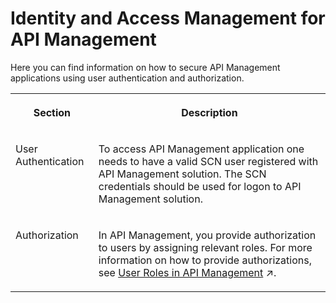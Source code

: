 <!-- loio016556fc2c6d4fcba20036822a3b94f6 -->

# Identity and Access Management for API Management

Here you can find information on how to secure API Management applications using user authentication and authorization.


<table>
<tr>
<th valign="top">

Section

</th>
<th valign="top">

Description

</th>
</tr>
<tr>
<td valign="top">

User Authentication

</td>
<td valign="top">

To access API Management application one needs to have a valid SCN user registered with API Management solution. The SCN credentials should be used for logon to API Management solution.

</td>
</tr>
<tr>
<td valign="top">

Authorization

</td>
<td valign="top">

In API Management, you provide authorization to users by assigning relevant roles. For more information on how to provide authorizations, see [User Roles in API Management](https://help.sap.com/viewer/66d066d903c2473f81ec33acfe2ccdb4/Cloud/en-US/911ca5a620e94ab581fa159d76b3b108.html "Similar to other capabilities of the SAP Integration Suite, the API Management capability defines a set of technical roles that grant specific permissions to users. Users can be assigned roles through SAP BTP's role collection concept. While users have the option to create their own role collections, a set of predefined role collections is automatically created when the API Management capability is provisioned.") :arrow_upper_right:.

</td>
</tr>
</table>

